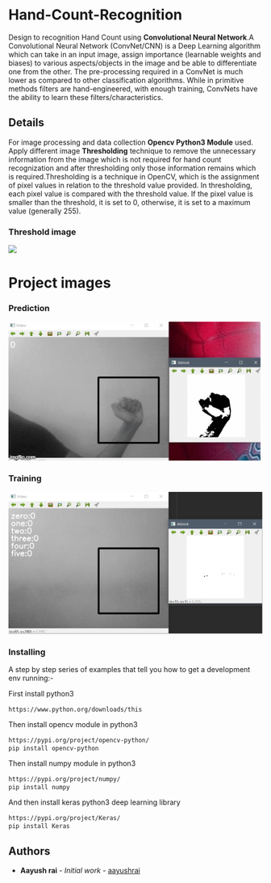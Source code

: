 # Hand-Count-Recognition

Design to recognition Hand Count using **Convolutional Neural Network**.A Convolutional Neural Network (ConvNet/CNN) is a Deep Learning algorithm which can take in an input image, assign importance (learnable weights and biases) to various aspects/objects in the image and be able to differentiate one from the other. The pre-processing required in a ConvNet is much lower as compared to other classification algorithms. While in primitive methods filters are hand-engineered, with enough training, ConvNets have the ability to learn these filters/characteristics.

## Details

For image processing and data collection **Opencv Python3 Module** used. Apply different image **Thresholding** technique to remove the unnecessary information from the image which is not required for hand count recognization and after thresholding only those information remains which is required.Thresholding is a technique in OpenCV, which is the assignment of pixel values in relation to the threshold value provided. In thresholding, each pixel value is compared with the threshold value. If the pixel value is smaller than the threshold, it is set to 0, otherwise, it is set to a maximum value (generally 255).

### Threshold image
![](https://answers.opencv.org/upfiles/13506303131033303.png)

# Project images

### Prediction
![](https://github.com/aayushrai/Hand-Count-Recognition/blob/master/prediction_gif.gif)

### Training
![](https://github.com/aayushrai/Hand-Count-Recognition/blob/master/T_image.jpg)


### Installing

A step by step series of examples that tell you how to get a development env running:-

First install python3 

```
https://www.python.org/downloads/this 
```

Then install opencv module in python3 

```
https://pypi.org/project/opencv-python/
pip install opencv-python
```

Then install numpy module in python3

```
https://pypi.org/project/numpy/
pip install numpy
```
And then install keras python3 deep learning library

```
https://pypi.org/project/Keras/
pip install Keras
```
## Authors

* **Aayush rai** - *Initial work* - [aayushrai](https://github.com/aayushrai)
